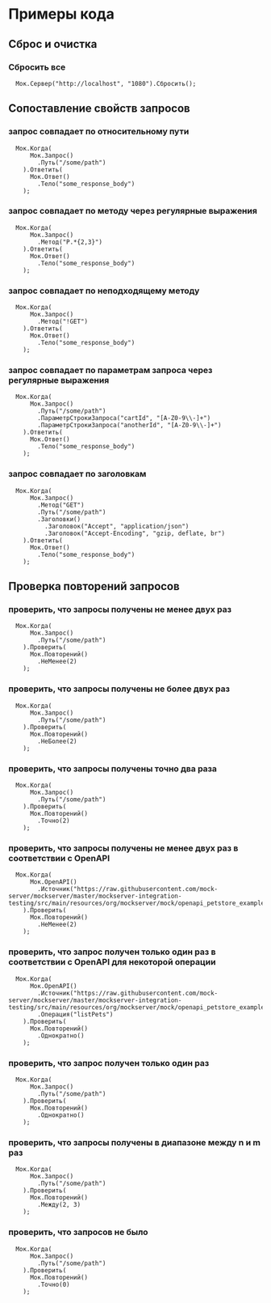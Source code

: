 # Примеры кода

## Сброс и очистка

### Сбросить все

```text
  Мок.Сервер("http://localhost", "1080").Сбросить();
```

## Сопоставление свойств запросов

### запрос совпадает по относительному пути

```text
  Мок.Когда(
      Мок.Запрос()
        .Путь("/some/path")
    ).Ответить(
      Мок.Ответ()
        .Тело("some_response_body")
    );
```

### запрос совпадает по методу через регулярные выражения

```text
  Мок.Когда(
      Мок.Запрос()
        .Метод("P.*{2,3}")
    ).Ответить(
      Мок.Ответ()
        .Тело("some_response_body")
    );
```

### запрос совпадает по неподходящему методу

```text
  Мок.Когда(
      Мок.Запрос()
        .Метод("!GET")
    ).Ответить(
      Мок.Ответ()
        .Тело("some_response_body")
    );
```

### запрос совпадает по параметрам запроса через регулярные выражения

```text
  Мок.Когда(
      Мок.Запрос()
        .Путь("/some/path")
        .ПараметрСтрокиЗапроса("cartId", "[A-Z0-9\\-]+")
        .ПараметрСтрокиЗапроса("anotherId", "[A-Z0-9\\-]+")
    ).Ответить(
      Мок.Ответ()
        .Тело("some_response_body")
    );
```

### запрос совпадает по заголовкам

```text
  Мок.Когда(
      Мок.Запрос()
        .Метод("GET")
        .Путь("/some/path")
        .Заголовки()
          .Заголовок("Accept", "application/json")
          .Заголовок("Accept-Encoding", "gzip, deflate, br")
    ).Ответить(
      Мок.Ответ()
        .Тело("some_response_body")
    );
```

## Проверка повторений запросов

### проверить, что запросы получены не менее двух раз

```text
  Мок.Когда(
      Мок.Запрос()
        .Путь("/some/path")
    ).Проверить(
      Мок.Повторений()
        .НеМенее(2)
    );
```

### проверить, что запросы получены не более двух раз

```text
  Мок.Когда(
      Мок.Запрос()
        .Путь("/some/path")
    ).Проверить(
      Мок.Повторений()
        .НеБолее(2)
    );
```

### проверить, что запросы получены точно два раза

```text
  Мок.Когда(
      Мок.Запрос()
        .Путь("/some/path")
    ).Проверить(
      Мок.Повторений()
        .Точно(2)
    );
```

### проверить, что запросы получены не менее двух раз в соответствии с OpenAPI

```text
  Мок.Когда(
      Мок.OpenAPI()
        .Источник("https://raw.githubusercontent.com/mock-server/mockserver/master/mockserver-integration-testing/src/main/resources/org/mockserver/mock/openapi_petstore_example.json")
    ).Проверить(
      Мок.Повторений()
        .НеМенее(2)
    );
```

### проверить, что запрос получен только один раз в соответствии с OpenAPI для некоторой операции

```text
  Мок.Когда(
      Мок.OpenAPI()
        .Источник("https://raw.githubusercontent.com/mock-server/mockserver/master/mockserver-integration-testing/src/main/resources/org/mockserver/mock/openapi_petstore_example.json")
        .Операция("listPets")
    ).Проверить(
      Мок.Повторений()
        .Однократно()
    );
```

### проверить, что запрос получен только один раз

```text
  Мок.Когда(
      Мок.Запрос()
        .Путь("/some/path")
    ).Проверить(
      Мок.Повторений()
        .Однократно()
    );
```

### проверить, что запросы получены в диапазоне между n и m раз

```text
  Мок.Когда(
      Мок.Запрос()
        .Путь("/some/path")
    ).Проверить(
      Мок.Повторений()
        .Между(2, 3)
    );
```

### проверить, что запросов не было

```text
  Мок.Когда(
      Мок.Запрос()
        .Путь("/some/path")
    ).Проверить(
      Мок.Повторений()
        .Точно(0)
    );
```
